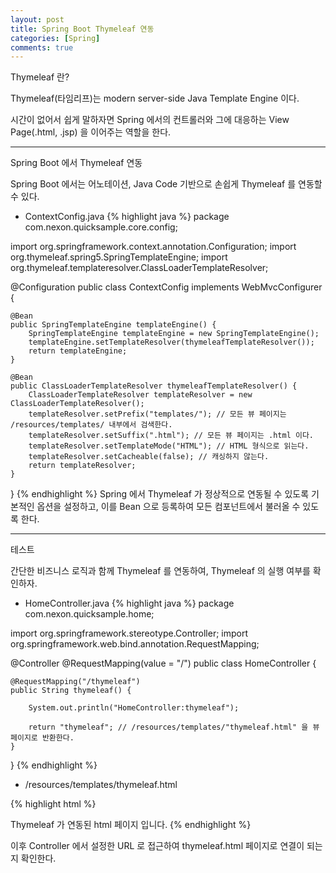```yaml
---
layout: post
title: Spring Boot Thymeleaf 연동
categories: [Spring]
comments: true
---
```


Thymeleaf 란?

Thymeleaf(타임리프)는 modern server-side Java Template Engine 이다.

시간이 없어서 쉽게 말하자면 Spring 에서의 컨트롤러와 그에 대응하는 View Page(.html, .jsp) 을 이어주는 역할을 한다.

-------------

Spring Boot 에서 Thymeleaf 연동

Spring Boot 에서는 어노테이션, Java Code 기반으로 손쉽게 Thymeleaf 를 연동할 수 있다.

- ContextConfig.java
{% highlight java %}
package com.nexon.quicksample.core.config;
 
import org.springframework.context.annotation.Configuration;
import org.thymeleaf.spring5.SpringTemplateEngine;
import org.thymeleaf.templateresolver.ClassLoaderTemplateResolver;
 
@Configuration
public class ContextConfig implements WebMvcConfigurer {
     
    @Bean
    public SpringTemplateEngine templateEngine() {
        SpringTemplateEngine templateEngine = new SpringTemplateEngine();
        templateEngine.setTemplateResolver(thymeleafTemplateResolver());
        return templateEngine;
    }

	@Bean
    public ClassLoaderTemplateResolver thymeleafTemplateResolver() {
        ClassLoaderTemplateResolver templateResolver = new ClassLoaderTemplateResolver();
        templateResolver.setPrefix("templates/"); // 모든 뷰 페이지는 /resources/templates/ 내부에서 검색한다.
        templateResolver.setSuffix(".html"); // 모든 뷰 페이지는 .html 이다.
        templateResolver.setTemplateMode("HTML"); // HTML 형식으로 읽는다.
        templateResolver.setCacheable(false); // 캐싱하지 않는다.
        return templateResolver;
    }     
}
{% endhighlight %}
Spring 에서 Thymeleaf 가 정상적으로 연동될 수 있도록 기본적인 옵션을 설정하고, 이를 Bean 으로 등록하여 모든 컴포넌트에서 불러올 수 있도록 한다.

-------------

테스트

간단한 비즈니스 로직과 함께 Thymeleaf 를 연동하여, Thymeleaf 의 실행 여부를 확인하자.

- HomeController.java
{% highlight java %}
package com.nexon.quicksample.home;
 
import org.springframework.stereotype.Controller;
import org.springframework.web.bind.annotation.RequestMapping;
 
@Controller
@RequestMapping(value = "/")
public class HomeController {
     
    @RequestMapping("/thymeleaf")
    public String thymeleaf() {
         
        System.out.println("HomeController:thymeleaf");
         
        return "thymeleaf"; // /resources/templates/"thymeleaf.html" 을 뷰 페이지로 반환한다.
    }
     
}
{% endhighlight %}

- /resources/templates/thymeleaf.html

{% highlight html %}
<html>
<head>
<title>Thymeleaf Page</title>
</head>
<body>
Thymeleaf 가 연동된 html 페이지 입니다.
</body>
</html>
{% endhighlight %}

이후 Controller 에서 설정한 URL 로 접근하여 thymeleaf.html 페이지로 연결이 되는지 확인한다.